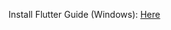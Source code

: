 Install Flutter Guide (Windows): [Here](https://docs.flutter.dev/get-started/install/windows#update-your-path)